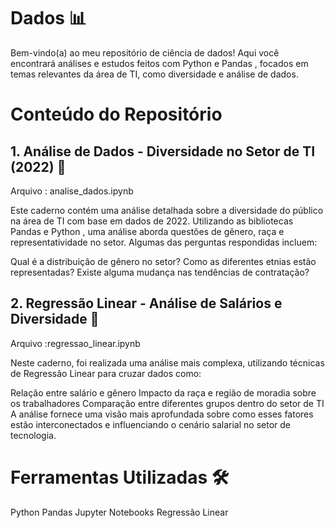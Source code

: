 # Dados 📊
Bem-vindo(a) ao meu repositório de ciência de dados! Aqui você encontrará análises e estudos feitos com Python e Pandas , focados em temas relevantes da área de TI, como diversidade e análise de dados. 

# Conteúdo do Repositório

## 1. Análise de Dados - Diversidade no Setor de TI (2022) 📝
Arquivo : analise_dados.ipynb

Este caderno contém uma análise detalhada sobre a diversidade do público na área de TI com base em dados de 2022. Utilizando as bibliotecas Pandas e Python , uma análise aborda questões de gênero, raça e representatividade no setor. Algumas das perguntas respondidas incluem:

Qual é a distribuição de gênero no setor?
Como as diferentes etnias estão representadas?
Existe alguma mudança nas tendências de contratação?

## 2. Regressão Linear - Análise de Salários e Diversidade 💼
Arquivo :regressao_linear.ipynb

Neste caderno, foi realizada uma análise mais complexa, utilizando técnicas de Regressão Linear para cruzar dados como:

Relação entre salário e gênero
Impacto da raça e região de moradia sobre os trabalhadores
Comparação entre diferentes grupos dentro do setor de TI
A análise fornece uma visão mais aprofundada sobre como esses fatores estão interconectados e influenciando o cenário salarial no setor de tecnologia.

# Ferramentas Utilizadas 🛠️
Python
Pandas
Jupyter Notebooks
Regressão Linear
